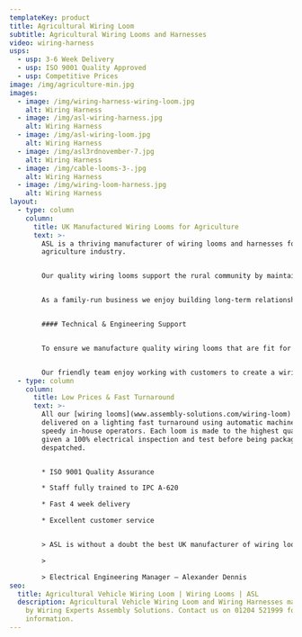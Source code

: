 ```yaml
---
templateKey: product
title: Agricultural Wiring Loom
subtitle: Agricultural Wiring Looms and Harnesses
video: wiring-harness
usps:
  - usp: 3-6 Week Delivery
  - usp: ISO 9001 Quality Approved
  - usp: Competitive Prices
image: /img/agriculture-min.jpg
images:
  - image: /img/wiring-harness-wiring-loom.jpg
    alt: Wiring Harness
  - image: /img/asl-wiring-harness.jpg
    alt: Wiring Harness
  - image: /img/asl-wiring-loom.jpg
    alt: Wiring Harness
  - image: /img/asl3rdnovember-7.jpg
    alt: Wiring Harness
  - image: /img/cable-looms-3-.jpg
    alt: Wiring Harness
  - image: /img/wiring-loom-harness.jpg
    alt: Wiring Harness
layout:
  - type: column
    column:
      title: UK Manufactured Wiring Looms for Agriculture
      text: >-
        ASL is a thriving manufacturer of wiring looms and harnesses for the
        agriculture industry.


        Our quality wiring looms support the rural community by maintaining all agricultural and harvesting equipment. 


        As a family-run business we enjoy building long-term relationships with customers and giving them the perfect wiring solution.


        #### Technical & Engineering Support


        To ensure we manufacture quality wiring looms that are fit for purpose and cost-effective, we offer technical support from our knowledgeable engineers on all wiring loom and [wiring harness](www.assembly-solutions.com/wiring-harness) projects. Our engineers are committed to understanding customer requirements before passing final drawing and specification over to production, to commence with manufacture. 


        Our friendly team enjoy working with customers to create a wiring harness solution that facilitates continuous innovation in vehicle technology, emissions control and safety systems.
  - type: column
    column:
      title: Low Prices & Fast Turnaround
      text: >-
        All our [wiring looms](www.assembly-solutions.com/wiring-loom) are
        delivered on a lighting fast turnaround using automatic machines and our
        speedy in-house operators. Each loom is made to the highest quality and
        given a 100% electrical inspection and test before being packaged and
        despatched.


        * ISO 9001 Quality Assurance

        * Staff fully trained to IPC A-620

        * Fast 4 week delivery

        * Excellent customer service


        > ASL is without a doubt the best UK manufacturer of wiring looms and wiring harnesses. They have been our preferred supplier for 10 years because their quality and attention to detail is none other than excellent, and they deliver when they say they will - which is something my other suppliers don’t do! For us we find working with ASL extremely easy, they are always quick to respond and support us with fast turnaround deliveries when we have urgent demands.

        >

        > Electrical Engineering Manager – Alexander Dennis
seo:
  title: Agricultural Vehicle Wiring Loom | Wiring Looms | ASL
  description: Agricultural Vehicle Wiring Loom and Wiring Harnesses manufactured
    by Wiring Experts Assembly Solutions. Contact us on 01204 521999 for more
    information.
---
```


